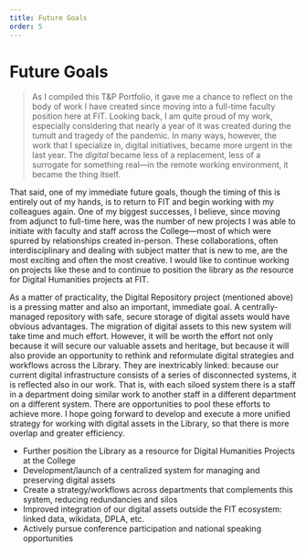 ```yaml
---
title: Future Goals
order: 5
---
```


# Future Goals

> As I compiled this T&P Portfolio, it gave me a chance to reflect on the body of work I have created since moving into a full-time faculty position here at FIT. Looking back, I am quite proud of my work, especially considering that nearly a year of it was created during the tumult and tragedy of the pandemic. In many ways, however, the work that I specialize in, digital initiatives, became more urgent in the last year. The *digital* became less of a replacement, less of a surrogate for something real—in the remote working environment, it became the thing itself.

That said, one of my immediate future goals, though the timing of this is entirely out of my hands, is to return to FIT and begin working with my colleagues again. One of my biggest successes, I believe, since moving from adjunct to full-time here, was the number of new projects I was able to initiate with faculty and staff across the College—most of which were spurred by relationships created in-person. These collaborations, often interdisciplinary and dealing with subject matter that is new to me, are the most exciting and often the most creative. I would like to continue working on projects like these and to continue to position the library as *the* resource for Digital Humanities projects at FIT.

As a matter of practicality, the Digital Repository project (mentioned above) is a pressing matter and also an important, immediate goal. A centrally-managed repository with safe, secure storage of digital assets would have obvious advantages. The migration of digital assets to this new system will take time and much effort. However, it will be worth the effort not only because it will secure our valuable assets and heritage, but because it will also provide an opportunity to rethink and reformulate digital strategies and workflows across the Library. They are inextricably linked: because our current digital infrastructure consists of a series of disconnected systems, it is reflected also in our work. That is, with each siloed system there is a staff in a department doing similar work to another staff in a different department on a different system. There are opportunities to pool these efforts to achieve more. I hope going forward to develop and execute a more unified strategy for working with digital assets in the Library, so that there is more overlap and greater efficiency.

- Further position the Library as a resource for Digital Humanities Projects at the College
- Development/launch of a centralized system for managing and preserving digital assets
- Create a strategy/workflows across departments that complements this system, reducing redundancies and silos
- Improved integration of our digital assets outside the FIT ecosystem: linked data, wikidata, DPLA, etc.
- Actively pursue conference participation and national speaking opportunities
